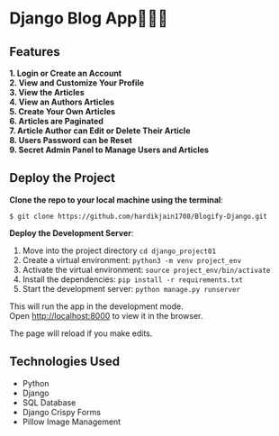 # Django Blog App👨🏻‍💻

## Features

**1. Login or Create an Account**<br>
**2. View and Customize Your Profile**<br>
**3. View the Articles**<br>
**4. View an Authors Articles**<br>
**5. Create Your Own Articles**<br>
**6. Articles are Paginated**<br>
**7. Article Author can Edit or Delete Their Article**<br>
**8. Users Password can be Reset**<br>
**9. Secret Admin Panel to Manage Users and Articles**<br>
## Deploy the Project<br>

__Clone the repo to your local machine using the terminal__:
```
$ git clone https://github.com/hardikjain1708/Blogify-Django.git
```

__Deploy the Development Server__:
1. Move into the project directory `cd django_project01`
2. Create a virtual environment: `python3 -m venv project_env`
3. Activate the virtual environment: `source project_env/bin/activate`
4. Install the dependencies: `pip install -r requirements.txt`
5. Start the development server: `python manage.py runserver `

This will run the app in the development mode.<br />
Open [http://localhost:8000](http://localhost:8000) to view it in the browser.

The page will reload if you make edits.

## Technologies Used

- Python
- Django
- SQL Database
- Django Crispy Forms
- Pillow Image Management

